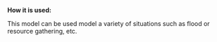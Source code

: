 **How it is used:**

This model can be used model a variety of situations such as flood or resource gathering, etc.
